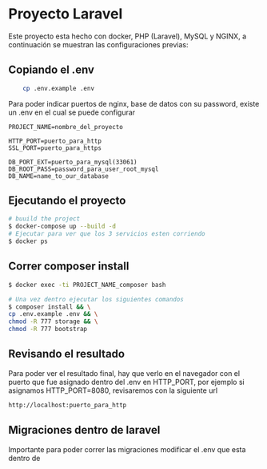 # Proyecto Laravel

Este proyecto esta hecho con docker, PHP (Laravel), MySQL y NGINX, a continuación se muestran las configuraciones previas:

## Copiando el .env

```bash
    cp .env.example .env
```

Para poder indicar puertos de nginx, base de datos con su password, existe un .env en el cual se puede configurar

```env
PROJECT_NAME=nombre_del_proyecto

HTTP_PORT=puerto_para_http
SSL_PORT=puerto_para_https

DB_PORT_EXT=puerto_para_mysql(33061)
DB_ROOT_PASS=password_para_user_root_mysql
DB_NAME=name_to_our_database
```

## Ejecutando el proyecto

```bash
# buuild the project
$ docker-compose up --build -d
# Ejecutar para ver que los 3 servicios esten corriendo
$ docker ps 
```

## Correr composer install

```bash
$ docker exec -ti PROJECT_NAME_composer bash

# Una vez dentro ejecutar los siguientes comandos
$ composer install && \
cp .env.example .env && \
chmod -R 777 storage && \
chmod -R 777 bootstrap
```

## Revisando el resultado

Para poder ver el resultado final, hay que verlo en el navegador con el puerto que fue asignado dentro del .env en HTTP_PORT, por ejemplo si asignamos HTTP_PORT=8080, revisaremos con la siguiente url

```bash
http://localhost:puerto_para_http
```

## Migraciones dentro de laravel

Importante para poder correr las migraciones modificar el .env que esta dentro de
